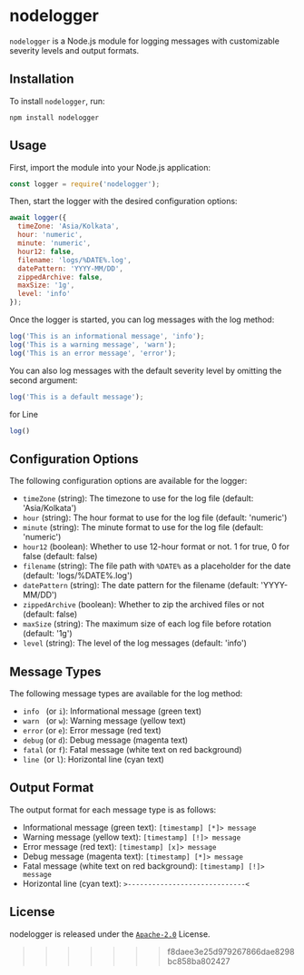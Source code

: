 # nodelogger
`nodelogger` is a Node.js module for logging messages with customizable severity levels and output formats.

## Installation
To install `nodelogger`, run:
```shell
npm install nodelogger
```

## Usage
First, import the module into your Node.js application:

```js
const logger = require('nodelogger');
```
Then, start the logger with the desired configuration options:

```js
await logger({
  timeZone: 'Asia/Kolkata',
  hour: 'numeric',
  minute: 'numeric',
  hour12: false,
  filename: 'logs/%DATE%.log',
  datePattern: 'YYYY-MM/DD',
  zippedArchive: false,
  maxSize: '1g',
  level: 'info'
});
```


Once the logger is started, you can log messages with the log method:

```js
log('This is an informational message', 'info');
log('This is a warning message', 'warn');
log('This is an error message', 'error');
```
You can also log messages with the default severity level by omitting the second argument:

```js
log('This is a default message');
```

for Line
```js
log()
```
## Configuration Options
The following configuration options are available for the logger:

* `timeZone` (string): The timezone to use for the log file (default: 'Asia/Kolkata')
* `hour` (string): The hour format to use for the log file (default: 'numeric')
* `minute` (string): The minute format to use for the log file (default: 'numeric')
* `hour12` (boolean): Whether to use 12-hour format or not. 1 for true, 0 for false (default: false)
* `filename` (string): The file path with `%DATE%` as a placeholder for the date (default: 'logs/%DATE%.log')
* `datePattern` (string): The date pattern for the filename (default: 'YYYY-MM/DD')
* `zippedArchive` (boolean): Whether to zip the archived files or not (default: false)
* `maxSize` (string): The maximum size of each log file before rotation (default: '1g')
* `level` (string): The level of the log messages (default: 'info')



## Message Types
The following message types are available for the log method:

* `info` &nbsp;&nbsp;(or `i`): Informational message (green text)
* `warn` &nbsp;&nbsp;(or `w`): Warning message (yellow text)
* `error` (or `e`): Error message (red text)
* `debug` (or `d`): Debug message (magenta text)
* `fatal` (or `f`): Fatal message (white text on red background)
* `line` &nbsp;(or `l`): Horizontal line (cyan text)
## Output Format
The output format for each message type is as follows:

* Informational message (green text): `[timestamp] [*]> message`
* Warning message (yellow text): `[timestamp] [!]> message`
* Error message (red text): `[timestamp] [x]> message`
* Debug message (magenta text): `[timestamp] [*]> message`
* Fatal message (white text on red background): `[timestamp] [!]> message`
* Horizontal line (cyan text): `>-----------------------------<`
## License
nodelogger is released under the [`Apache-2.0`](/LICENSE) License.

>>>>>>> f8daee3e25d979267866dae8298bc858ba802427